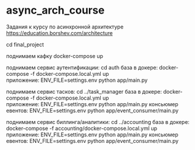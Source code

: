 # async_arch_course

Задания к курсу по асинхронной архитектуре https://education.borshev.com/architecture

cd final_project

поднимаем кафку
docker-compose up

поднимаем сервис аутентификации:
cd auth
база в докере: docker-compose -f docker-compose.local.yml up  
приложение: ENV_FILE=settings.env python app/main.py

поднимаем сервис тасков:
cd ../task_manager
база в докере: docker-compose -f docker-compose.local.yml up  
приложение: ENV_FILE=settings.env python app/main.py
консьюмер евентов: ENV_FILE=settings.env python app/event_consumer/main.py

поднимаем сервис биллинга/аналитики:
cd ../accounting
база в докере: docker-compose -f accounting/docker-compose.local.yml up  
приложение: ENV_FILE=settings.env python app/main.py
консьюмер евентов: ENV_FILE=settings.env python app/event_consumer/main.py